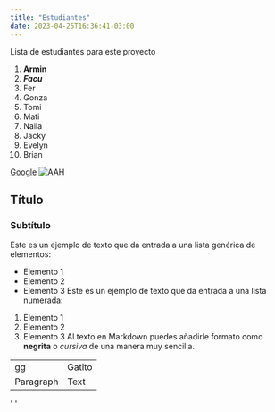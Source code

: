 ```yaml
---
title: "Estudiantes"
date: 2023-04-25T16:36:41-03:00
---
```


Lista de estudiantes para este proyecto
1. **Armin**
1. ___Facu___
1. Fer
1. Gonza
1. Tomi
1. Mati
1. Naila
1. Jacky
1. Evelyn
1. Brian

[Google](https://www.google.com/?hl=es)
![AAH](https://i.pinimg.com/originals/a1/44/79/a14479fad7d0065e8e763421545000c1.png)
## Título
### Subtítulo
Este es un ejemplo de texto que da entrada a una lista genérica de elementos:
- Elemento 1
- Elemento 2
- Elemento 3
Este es un ejemplo de texto que da entrada a una lista numerada:
1. Elemento 1
2. Elemento 2
3. Elemento 3
Al texto en Markdown puedes añadirle formato como **negrita** o *cursiva* de una manera muy sencilla.

| | |
|-|-|
| gg| Gatito|
| Paragraph | Text |


'
'